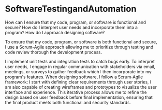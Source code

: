 # SoftwareTestingandAutomation

How can I ensure that my code, program, or software is functional and secure?
How do I interpret user needs and incorporate them into a program?
How do I approach designing software?

To ensure that my code, program, or software is both functional and secure, I use a Scrum-Agile approach allowing me to prioritize through testing and code review thorough the development process. 

I implement unit tests and integration tests to catch bugs early. To interpret user needs, I engage in regular communication with stakeholders via email, meetings, or surveys to gather feedback which I then incorporate into my program's features. When designing software, I follow a Scrum-Agile framework: I start with defining clear requirements through user stories, I am also capable of creating wireframes and prototypes to visualize the user interface and experience. 
This iterative process allows me to refine the design based on user feedback before final implementation, ensuring that the final product meets both functional and security standards. 

